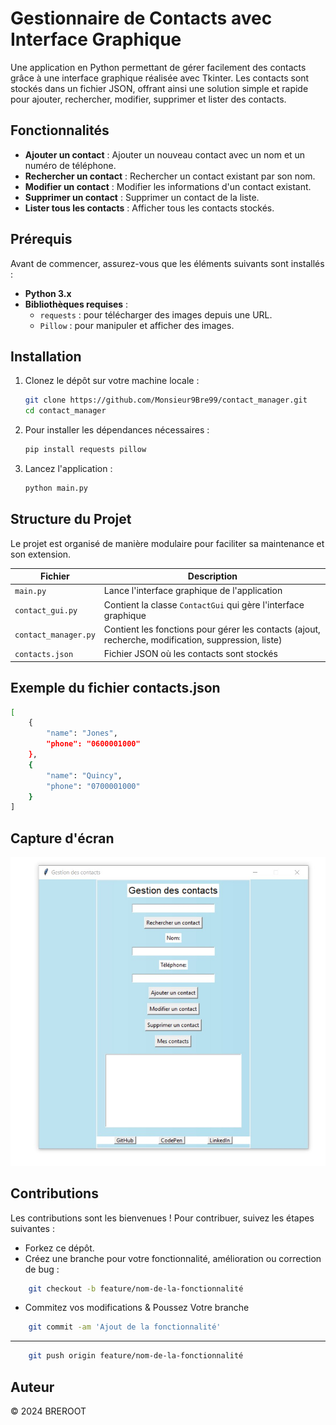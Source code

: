 # Gestionnaire de Contacts avec Interface Graphique

Une application en Python permettant de gérer facilement des contacts grâce à une interface graphique réalisée avec Tkinter. Les contacts sont stockés dans un fichier JSON, offrant ainsi une solution simple et rapide pour ajouter, rechercher, modifier, supprimer et lister des contacts.

## Fonctionnalités

- **Ajouter un contact** : Ajouter un nouveau contact avec un nom et un numéro de téléphone.
- **Rechercher un contact** : Rechercher un contact existant par son nom.
- **Modifier un contact** : Modifier les informations d'un contact existant.
- **Supprimer un contact** : Supprimer un contact de la liste.
- **Lister tous les contacts** : Afficher tous les contacts stockés.

## Prérequis

Avant de commencer, assurez-vous que les éléments suivants sont installés :

- **Python 3.x**
- **Bibliothèques requises** :
  - `requests` : pour télécharger des images depuis une URL.
  - `Pillow` : pour manipuler et afficher des images.

## Installation

1. Clonez le dépôt sur votre machine locale :

    ```bash
    git clone https://github.com/Monsieur9Bre99/contact_manager.git
    cd contact_manager
    ```

2. Pour installer les dépendances nécessaires :

    ```bash
    pip install requests pillow
    ```

3. Lancez l'application :

    ```bash
    python main.py
    ```

## Structure du Projet

Le projet est organisé de manière modulaire pour faciliter sa maintenance et son extension.


| Fichier              | Description                                                                                   |
|----------------------|-----------------------------------------------------------------------------------------------|
| `main.py`            | Lance l'interface graphique de l'application                                                  |
| `contact_gui.py`     | Contient la classe `ContactGui` qui gère l'interface graphique                                |
| `contact_manager.py` | Contient les fonctions pour gérer les contacts (ajout, recherche, modification, suppression, liste) |
| `contacts.json`      | Fichier JSON où les contacts sont stockés                                                     |

## Exemple du fichier contacts.json 

```bash
[
    {
        "name": "Jones",
        "phone": "0600001000"
    },
    {
        "name": "Quincy",
        "phone": "0700001000"
    }
]
```

## Capture d'écran

![Capture d'écran du site WordPress](./images/Capture-images.jpg)


## Contributions 

Les contributions sont les bienvenues ! Pour contribuer, suivez les étapes suivantes : 
- Forkez ce dépôt.
- Créez une branche pour votre fonctionnalité, amélioration ou correction de bug :

```bash 
    git checkout -b feature/nom-de-la-fonctionnalité
```
- Commitez vos modifications  & Poussez Votre branche
```bash 
    git commit -am 'Ajout de la fonctionnalité'
```
---

```bash 
    git push origin feature/nom-de-la-fonctionnalité
```

## Auteur
 &copy; 2024 BREROOT
